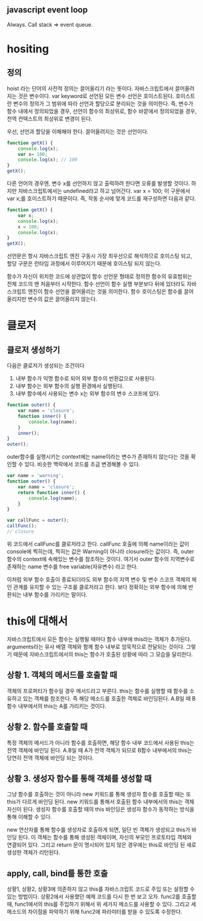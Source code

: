 ## javascript event loop

Always. Call stack => event queue.

# hositing

## 정의

hoist 라는 단어의 사전적 정의는 끌어올리기 라는 뜻이다. 자바스크립트에서 끌어올려지는 것은 변수이다. var keyword로 선언된 모든 변수 선언은 호이스트된다. 호이스트란 변수의 정의가 그 범위에 따라 선언과 할당으로 분리되는 것을 의미한다. 즉, 변수가 함수 내에서 정의되었을 경우, 선언이 함수의 최상위로, 함수 바깥에서 정의되었을 경우, 전역 컨텍스트의 최상위로 변경이 된다.

우선, 선언과 할당을 이해해야 한다. 끌어올려지는 것은 선언이다.

``` javascript
function getX() {
    console.log(x);
    var x= 100;
    console.log(x); // 100
}
getX();
```

다른 언어의 경우엔, 변수 x를 선언하지 않고 출력하려 한다면 오류를 발생할 것이다. 하지만 자바스크립트에서는 undefined라고 하고 넘어간다. var x = 100; 이 구문에서 var x;를 호이스트하기 때문이다. 즉, 작동 순서에 맞게 코드를 재구성하면 다음과 같다.

``` javascript
function getX() {
    var x;
    console.log(x);
    x = 100;
    console.log(x);
}
getX();
```

선언문은 항시 자바스크립트 엔진 구동시 가장 최우선으로 해석하므로 호이스팅 되고, 할당 구문은 런타임 과정에서 이루어지기 때문에 호이스팅 되지 않는다.

함수가 자신이 위치한 코드에 상관없이 함수 선언문 형태로 정의한 함수의 유효범위는 전체 코드의 맨 처음부터 시작한다. 함수 선언이 함수 실행 부분보다 뒤에 있더라도 자바스크립트 엔진이 함수 선언을 끌어올리는 것을 의미한다. 함수 호이스팅은 함수를 끌어올리지만 변수의 값은 끌어올리지 않는다.

# 클로저

## 클로저 생성하기

다음은 클로저가 생성되는 조건이다

1. 내부 함수가 익명 함수로 되어 외부 함수의 반환값으로 사용된다.
2. 내부 함수는 외부 함수의 실행 환경에서 실행된다.
3. 내부 함수에서 사용되는 변수 x는 외부 함수의 변수 스코프에 있다.

``` javascript
function outer() {
    var name = 'closure';
    function inner() {
        console.log(name);
    }
    inner();
}
outer();
```

outer함수를 실행시키는 context에는 name이라는 변수가 존재하지 않는다는 것을 확인할 수 있다. 비슷한 맥락에서 코드를 조금 변경해볼 수 있다.

``` javascript
var name = 'warning';
function outer() {
    var name = 'closure';
    return function inner() {
        console.log(name);
    }
}

var callFunc = outer();
callFunc();
// closure
```

위 코드에서 callFunc를 클로저라고 한다. callFunc 호출에 의해 name이라는 값이 console에 찍히는데, 찍히는 값은 Warning이 아니라 closure라는 값이다. 즉, outer 함수의 context에 속해있는 변수를 참조하는 것이다. 여기서 outer 함수의 지역변수로 존재하는 name 변수를 free variable(자유변수) 라고 한다.

이처럼 외부 함수 호출이 종료되더라도 외부 함수의 지역 변수 및 변수 스코프 객체의 체인 관계를 유지할 수 있는 구조를 클로저라고 한다. 보다 정확히는 외부 함수에 의해 반환되는 내부 함수를 가리키는 말이다.

# this에 대해서

자바스크립트에서 모든 함수는 실행될 때마다 함수 내부에 this라는 객체가 추가된다. arguments라는 유사 배열 객체와 함께 함수 내부로 암묵적으로 전달되는 것이다. 그렇기 때문에 자바스크립트에서의 this는 함수가 호출된 상황에 따라 그 모습을 달리한다.

## 상황 1. 객체의 메서드를 호출할 때

객체의 프로퍼티가 함수일 경우 메서드라고 부른다. this는 함수를 실행할 때 함수를 소유하고 있는 객체를 참조한다. 즉 해당 메소드를 호출한 객체로 바인딩된다. A.B일 때 B 함수 내부에서의 this는 A를 가리키는 것이다.

## 상황 2. 함수를 호출할 때

특정 객체의 메서드가 아니라 함수를 호출하면, 해당 함수 내부 코드에서 사용된 this는 전역 객체에 바인딩 된다. A.B일 때 A가 전역 객체가 되므로 B함수 내부에서의 this는 당연히 전역 객체에 바인딩 되는 것이다.

## 상황 3. 생성자 함수를 통해 객체를 생성할 때

그냥 함수를 호출하는 것이 아니라 new 키워드를 통해 생성자 함수를 호출할 때는 또 this가 다르게 바인딩 된다. new 키워드를 통해서 호출된 함수 내부에서의 this는 객체 자신이 된다. 생성자 함수를 호출할 때의 this 바인딩은 생성자 함수가 동작하는 방식을 통해 이해할 수 있다.

new 연산자를 통해 함수를 생성자로 호출하게 되면, 일단 빈 객체가 생성되고 this가 바인딩 된다. 이 객체는 함수를 통해 생성된 객체이며, 자신의 부모인 프로토타입 객체와 연결되어 있다. 그리고 return 문이 명시되어 있지 않은 경우에는 this로 바인딩 된 새로 생성한 객체가 리턴된다.

## apply, call, bind를 통한 호출

상황1, 상황2, 상황3에 의존하지 않고 this를 자바스크립트 코드로 주입 또는 설정할 수 있는 방법이다. 상황2에서 사용했던 예제 코드를 다시 한 번 보고 오자. func2를 호출할 때, func1에서의 this를 주입하기 위해서 위 세가지 메소드를 사용할 수 있다. 그리고 세 메소드의 차이점을 파악하기 위해 func2에 파라미터를 받을 수 있도록 수정한다.